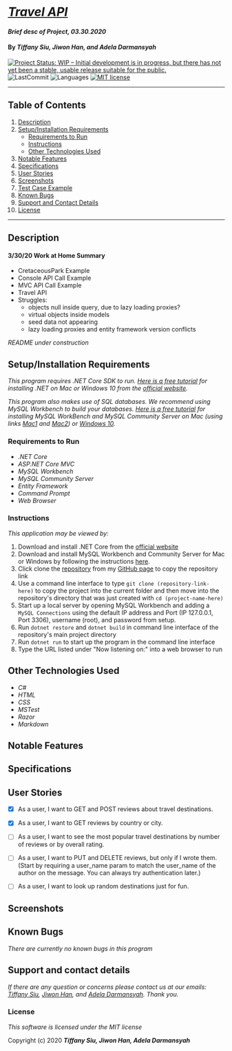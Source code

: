 # _[Travel API](https://github.com/TSiu88/TravelApi)_

#### _Brief desc of Project, 03.30.2020_

#### By _**Tiffany Siu, Jiwon Han, and Adela Darmansyah**_

<!-- [![Project Status: Inactive – The project has reached a stable, usable state but is no longer being actively developed; support/maintenance will be provided as time allows.](https://www.repostatus.org/badges/latest/inactive.svg)](https://www.repostatus.org/#inactive) -->
<!-- [![Project Status: Active – The project has reached a stable, usable state and is being actively developed.](https://www.repostatus.org/badges/latest/active.svg)](https://www.repostatus.org/#active) -->
[![Project Status: WIP – Initial development is in progress, but there has not yet been a stable, usable release suitable for the public.](https://www.repostatus.org/badges/latest/wip.svg)](https://www.repostatus.org/#wip)
![LastCommit](https://img.shields.io/github/last-commit/tsiu88/TravelAPI)
![Languages](https://img.shields.io/github/languages/top/tsiu88/TravelAPI)
[![MIT license](https://img.shields.io/badge/License-MIT-orange.svg)](https://lbesson.mit-license.org/)

---
## Table of Contents
1. [Description](#description)
2. [Setup/Installation Requirements](#setup/installation-requirements)
    - [Requirements to Run](#requirements-to-run)
    - [Instructions](#instructions)
    - [Other Technologies Used](#other-technologies-used)
3. [Notable Features](#notable-features)
4. [Specifications](#specifications)
5. [User Stories](#user-stories)
6. [Screenshots](#screenshots)
7. [Test Case Example](#test-case-example)
8. [Known Bugs](#known-bugs)
9. [Support and Contact Details](#support-and-contact-details)
10. [License](#license)
---
## Description

#### 3/30/20 Work at Home Summary
- CretaceousPark Example
- Console API Call Example
- MVC API Call Example
- Travel API
- Struggles:
  - objects null inside query, due to lazy loading proxies?
  - virtual objects inside models
  - seed data not appearing
  - lazy loading proxies and entity framework version conflicts

_README under construction_
<!-- _Detailed desc w/ purpose/usage, what does, motivation to create, why exists, other info for users/developers to have_ -->

## Setup/Installation Requirements

_This program requires .NET Core SDK to run. [Here is a free tutorial](https://www.learnhowtoprogram.com/c-and-net/getting-started-with-c/installing-c-and-net) for installing .NET on Mac or Windows 10 from the [official website](https://dotnet.microsoft.com/download/dotnet-core/)._ 

_This program also makes use of SQL databases. We recommend using MySQL Workbench to build your databases. [Here is a free tutorial](https://www.learnhowtoprogram.com/c-and-net/getting-started-with-c/installing-and-configuring-mysql) for installing MySQL WorkBench and MySQL Community Server on Mac (using links [Mac1](https://dev.mysql.com/downloads/file/?id=484914) and [Mac2](https://dev.mysql.com/downloads/file/?id=484391)) or [Windows 10](https://dev.mysql.com/downloads/file/?id=484919)._

### Requirements to Run
* _.NET Core_
* _ASP.NET Core MVC_
* _MySQL Workbench_
* _MySQL Community Server_
* _Entity Framework_
* _Command Prompt_
* _Web Browser_

### Instructions

*This application may be viewed by:*

1. Download and install .NET Core from the [official website](https://dotnet.microsoft.com/download/dotnet-core/)
2. Download and install MySQL Workbench and Community Server for Mac or Windows by following the instructions [here](https://www.learnhowtoprogram.com/c-and-net/getting-started-with-c/installing-and-configuring-mysql).
3. Click clone the [repository](https://github.com/TSiu88/TravelAPI.git) from my [GitHub page](https://github.com/TSiu88) to copy the repository link
4. Use a command line interface to type `git clone (repository-link-here)` to copy the project into the current folder and then move into the repository's directory that was just created with `cd (project-name-here)`
5. Start up a local server by opening MySQL Workbench and adding a `MySQL Connections` using the default IP address and Port (IP 127.0.0.1, Port 3306), username (root), and password from setup.
6. Run `dotnet restore` and `dotnet build` in command line interface of the repository's main project directory
7. Run `dotnet run` to start up the program in the command line interface
8. Type the URL listed under "Now listening on:" into a web browser to run

## Other Technologies Used
* _C#_
* _HTML_
* _CSS_
* _MSTest_
* _Razor_
* _Markdown_

## Notable Features
<!-- _features that make project stand out_ -->

## Specifications

<!-- * _List of features the program should do, from simplest to more complex, handling all possible cases.  Can do as text or put in table, with example input and output_
  * _Example Input: expected input_
  * _Example Output: expected output_
-->

<!-- <details>
  <summary>Click to expand to view specifications</summary>

| Specification | Input | Output |
| :-------------     | :------------- | :------------- |
| The program displays welcome message and menu with prices | Application start | Welcome message and menu displayed |
| The program displays special deals in readable format | Application start | Special deals displayed ("Buy 2, get 1 free" "3 for $5") |
| The program takes input of user that is not an integer, then assume 0 ordered | Bread="aaa", Pastry="" | Bread=0, Pastry=0 |
| The program takes number of loaves of bread and pastries and displays totals | Bread=4, Pastry=4 | Bread=$20, Pastry=$8, Total=$28 |
| If input qualifies for special deals, costs calculated using discounted price | Bread=3, Pastry=3 | Bread=$10, Pastry=$5, Total=$15 |

</details> -->

## User Stories

- [x] As a user, I want to GET and POST reviews about travel destinations.
- [x] As a user, I want to GET reviews by country or city.
- [ ] As a user, I want to see the most popular travel destinations by number of reviews or by overall rating.
- [ ] As a user, I want to PUT and DELETE reviews, but only if I wrote them. (Start by requiring a user_name param to match the user_name of the author on the message. You can always try authentication later.)
- [ ] As a user, I want to look up random destinations just for fun.


## Screenshots

<!-- _Here is a snippet of what the input looks like:_

![Snippet of input fields](img/snippet1.png)

_Here is a preview of what the output looks like:_

![Snippet of output box](img/snippet2.png) -->

<!-- _{Show pictures using ![alt text](image.jpg), show what library does as concisely as possible but don't need to explain how project solves problem from `code`_ -->

## Known Bugs

_There are currently no known bugs in this program_

## Support and contact details

_If there are any question or concerns please contact us at our emails: [Tiffany Siu](mailto:tsiu88@gmail.com), [Jiwon Han](mailto:jiwon1.han@gmail.com), and [Adela Darmansyah](mailto:adela.yohana@gmail.com). Thank you._

### License

*This software is licensed under the MIT license*

Copyright (c) 2020 **_Tiffany Siu, Jiwon Han, Adela Darmansyah_**
